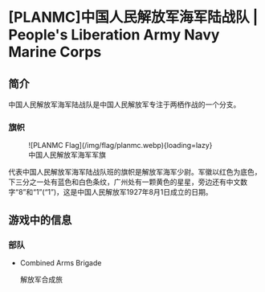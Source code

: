 # [PLANMC]中国人民解放军海军陆战队 | People's Liberation Army Navy Marine Corps

## 简介

中国人民解放军海军陆战队是中国人民解放军专注于两栖作战的一个分支。

### 旗帜

<figure markdown>
  ![PLANMC Flag](/img/flag/planmc.webp){loading=lazy}
  <figcaption>中国人民解放军海军军旗</figcaption>
</figure>

代表中国人民解放军海军陆战队班的旗帜是解放军海军少尉。军徽以红色为底色，下三分之一处有蓝色和白色条纹，广州处有一颗黄色的星星，旁边还有中文数字“8”和“1”(“1”)，这是中国人民解放军1927年8月1日成立的日期。

## 游戏中的信息

### 部队

- Combined Arms Brigade

    解放军合成旅